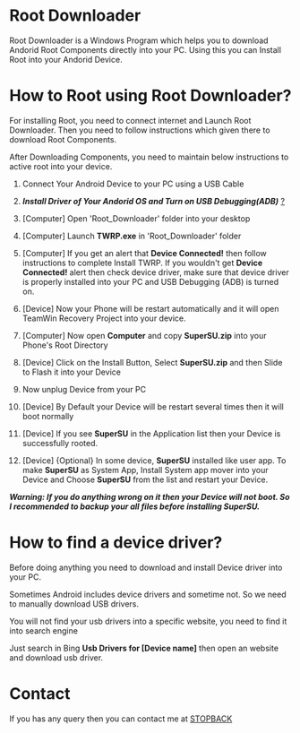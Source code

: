 # Root Downloader
Root Downloader is a Windows Program which helps you to download Andorid Root Components directly into your PC. Using this you can Install Root into your Andorid Device.

# How to Root using Root Downloader?
For installing Root, you need to connect internet and Launch Root Downloader. Then you need to follow instructions which given there to download Root Components.

After Downloading Components, you need to maintain below instructions to active root into your device.

1. Connect Your Android Device to your PC using a USB Cable

2. ***Install Driver of Your Andorid OS and Turn on USB Debugging(ADB)*** [?](#how-to-find-a-device-driver)

3. [Computer] Open 'Root_Downloader' folder into your desktop

4. [Computer] Launch **TWRP.exe** in 'Root_Downloader' folder

5. [Computer] If you get an alert that **Device Connected!** then follow instructions to complete Install TWRP. If you wouldn't get **Device Connected!** alert then check device driver, make sure that device driver is properly installed into your PC and USB Debugging (ADB) is turned on.

6. [Device] Now your Phone will be restart automatically and it will open TeamWin Recovery Project into your device.

7. [Computer] Now open **Computer** and copy **SuperSU.zip** into your Phone's Root Directory

8. [Device] Click on the Install Button, Select **SuperSU.zip** and then Slide to Flash it into your Device

9. Now unplug Device from your PC

10. [Device] By Default your Device will be restart several times then it will boot normally

11. [Device] If you see **SuperSU** in the Application list then your Device is successfully rooted.

12. [Device] {Optional} In some device, **SuperSU** installed like user app. To make **SuperSU** as System App, Install System app mover into your Device and Choose **SuperSU** from the list and restart your Device.

***Warning: If you do anything wrong on it then your Device will not boot. So I recommended to backup your all files before installing SuperSU.***


# How to find a device driver?
Before doing anything you need to download and install Device driver into your PC.

Sometimes Android includes device drivers and sometime not. So we need to manually download USB drivers.

You will not find your usb drivers into a specific website, you need to find it into search engine

Just search in Bing **Usb Drivers for [Device name]** then open an website and download usb driver.

# Contact
If you has any query then you can contact me at [STOPBACK](https://www.stopback.tk/p/contact-us.html)
